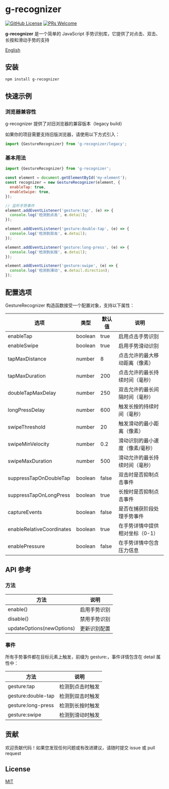 # g-recognizer

[![GitHub License](https://img.shields.io/github/license/dafengzhen/g-recognizer?color=blue)](https://github.com/dafengzhen/evflow)
[![PRs Welcome](https://img.shields.io/badge/PRs-welcome-brightgreen.svg)](https://github.com/dafengzhen/g-recognizer/pulls)

**g-recognizer** 是一个简单的 JavaScript 手势识别库，它提供了对点击、双击、长按和滑动手势的支持

[English](./README.md)

## 安装

```bash
npm install g-recognizer
```

## 快速示例

### 浏览器兼容性

g-recognizer 提供了对旧浏览器的兼容版本（legacy build）

如果你的项目需要支持旧版浏览器，请使用以下方式引入：

```javascript
import {GestureRecognizer} from 'g-recognizer/legacy';
```

### 基本用法

```javascript
import {GestureRecognizer} from 'g-recognizer';

const element = document.getElementById('my-element');
const recognizer = new GestureRecognizer(element, {
  enableTap: true,
  enableSwipe: true,
});

// 监听手势事件
element.addEventListener('gesture:tap', (e) => {
  console.log('检测到点击', e.detail);
});

element.addEventListener('gesture:double-tap', (e) => {
  console.log('检测到双击', e.detail);
});

element.addEventListener('gesture:long-press', (e) => {
  console.log('检测到长按', e.detail);
});

element.addEventListener('gesture:swipe', (e) => {
  console.log('检测到滑动', e.detail.direction);
});
```

## 配置选项

GestureRecognizer 构造函数接受一个配置对象，支持以下属性：

| 选项                        | 类型      | 默认值   | 说明                |
|---------------------------|---------|-------|-------------------|
| enableTap                 | boolean | true  | 启用点击手势识别          |
| enableSwipe               | boolean | true  | 启用手势滑动识别          |
| tapMaxDistance            | number  | 8     | 点击允许的最大移动距离（像素）   |
| tapMaxDuration            | number  | 200   | 点击允许的最长持续时间（毫秒）   |
| doubleTapMaxDelay         | number  | 250   | 双击允许的最长间隔时间（毫秒）   |
| longPressDelay            | number  | 600   | 触发长按的持续时间（毫秒）     |
| swipeThreshold            | number  | 20    | 触发滑动的最小距离（像素）     |
| swipeMinVelocity          | number  | 0.2   | 滑动识别的最小速度（像素/毫秒）  |
| swipeMaxDuration          | number  | 500   | 滑动允许的最长持续时间（毫秒）   |
| suppressTapOnDoubleTap    | boolean | false | 双击时是否抑制点击事件       |
| suppressTapOnLongPress    | boolean | true  | 长按时是否抑制点击事件       |
| captureEvents             | boolean | false | 是否在捕获阶段处理手势事件     |
| enableRelativeCoordinates | boolean | true  | 在手势详情中提供相对坐标（0-1） |
| enablePressure            | boolean | false | 在手势详情中包含压力信息      |

## API 参考

### 方法

| 方法                         | 说明     | 
|----------------------------|--------|
| enable()                   | 启用手势识别 | 
| disable()                  | 禁用手势识别 | 
| updateOptions(newOptions)	 | 更新识别配置 | 

### 事件

所有手势事件都在目标元素上触发，前缀为 gesture:，事件详情包含在 detail 属性中：

| 方法                  | 说明        | 
|---------------------|-----------|
| gesture:tap	        | 检测到点击时触发  | 
| gesture:double-tap  | 检测到双击时触发	 | 
| gesture:long-press	 | 检测到长按时触发	 | 
| gesture:swipe	      | 检测到滑动时触发	 | 

## 贡献

欢迎贡献代码！如果您发现任何问题或有改进建议，请随时提交 issue 或 pull request

## License

[MIT](https://opensource.org/licenses/MIT)

